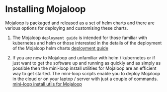 # Installing Mojaloop 

Mojaloop is packaged and released as a set of helm charts and there are various options for deploying and customising these charts.  
1. The Mojaloop `deployment guide` is intended for those familiar with kubernetes and helm or those interested in the details of the deployment of the Mojaloop helm charts [deployment guide](https://docs.mojaloop.io/legacy/deployment-guide/)

2. If you are new to Mojaloop and unfamiliar with helm / kubernetes or if just want to get the software up and running as quickly and as simply as possible then the mini-loop install utilities for Mojaloop are an efficient way to get started. The mini-loop scripts enable you to deploy Mojaloop in the cloud or on your laptop / server with just a couple of commands. [ mini-loop install utils for Mojaloop ](https://github.com/tdaly61/mini-loop)